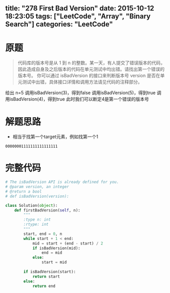 title: "278 First Bad Version"
date: 2015-10-12 18:23:05
tags: ["LeetCode", "Array", "Binary Search"]
categories: "LeetCode"
---

# 原题
>代码库的版本号是从 1 到 n 的整数。某一天，有人提交了错误版本的代码，因此造成自身及之后版本的代码在单元测试中均出错。请找出第一个错误的版本号。
你可以通过 isBadVersion 的接口来判断版本号 version 是否在单元测试中出错，具体接口详情和调用方法请见代码的注释部分。

给出 n=5
调用isBadVersion(3)，得到false
调用isBadVersion(5)，得到true
调用isBadVersion(4)，得到true
此时我们可以断定4是第一个错误的版本号

# 解题思路
* 相当于找第一个target元素，例如找第一个1
```
00000001111111111111111
```

# 完整代码
```python
# The isBadVersion API is already defined for you.
# @param version, an integer
# @return a bool
# def isBadVersion(version):

class Solution(object):
    def firstBadVersion(self, n):
        """
        :type n: int
        :rtype: int
        """
        start, end = 0, n
        while start + 1 < end:
            mid = start + (end - start) / 2
            if isBadVersion(mid):
                end = mid
            else:
                start = mid
        
        if isBadVersion(start):
            return start
        else:
            return end
```
